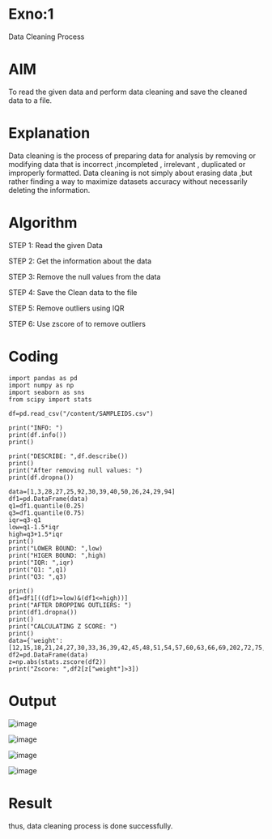 # Exno:1
Data Cleaning Process

# AIM
To read the given data and perform data cleaning and save the cleaned data to a file.

# Explanation
Data cleaning is the process of preparing data for analysis by removing or modifying data that is incorrect ,incompleted , irrelevant , duplicated or improperly formatted. Data cleaning is not simply about erasing data ,but rather finding a way to maximize datasets accuracy without necessarily deleting the information.

# Algorithm
STEP 1: Read the given Data

STEP 2: Get the information about the data

STEP 3: Remove the null values from the data

STEP 4: Save the Clean data to the file

STEP 5: Remove outliers using IQR

STEP 6: Use zscore of to remove outliers

# Coding 
~~~
import pandas as pd
import numpy as np
import seaborn as sns
from scipy import stats

df=pd.read_csv("/content/SAMPLEIDS.csv")

print("INFO: ")
print(df.info())
print()

print("DESCRIBE: ",df.describe())
print()
print("After removing null values: ")
print(df.dropna())

data=[1,3,28,27,25,92,30,39,40,50,26,24,29,94]
df1=pd.DataFrame(data)
q1=df1.quantile(0.25)
q3=df1.quantile(0.75)
iqr=q3-q1
low=q1-1.5*iqr
high=q3+1.5*iqr
print()
print("LOWER BOUND: ",low)
print("HIGER BOUND: ",high)
print("IQR: ",iqr)
print("Q1: ",q1)
print("Q3: ",q3)

print()
df1=df1[((df1>=low)&(df1<=high))]
print("AFTER DROPPING OUTLIERS: ")
print(df1.dropna())
print()
print("CALCULATING Z SCORE: ")
print()
data={'weight':[12,15,18,21,24,27,30,33,36,39,42,45,48,51,54,57,60,63,66,69,202,72,75,78,81,84,232,87,90,93,96,99,258]}
df2=pd.DataFrame(data)
z=np.abs(stats.zscore(df2))
print("Zscore: ",df2[z["weight"]>3])
~~~
# Output
![image](https://github.com/RakshithaK11/exno1/assets/139336455/89342d4b-7c83-4606-b3df-beb6146c5929)

![image](https://github.com/RakshithaK11/exno1/assets/139336455/5b34ce25-9920-42e8-a0d6-0e0d1d42fa9a)

![image](https://github.com/RakshithaK11/exno1/assets/139336455/76624442-026e-4a6b-a4ba-82213e5a33fc)

![image](https://github.com/RakshithaK11/exno1/assets/139336455/84cb4ae4-a7b9-411d-ac0f-fc8b3ea47e10)

# Result
thus, data cleaning process is done successfully.
